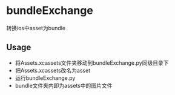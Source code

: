 # bundleExchange
转换ios中asset为bundle

## Usage
* 将Assets.xcassets文件夹移动到bundleExchange.py同级目录下
* 把Assets.xcassets改名为asset
* 运行bundleExchange.py
* bundle文件夹内即为assets中的图片文件
